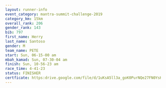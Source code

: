 ```yaml
---
layout: runner-info 
event_category: mantra-summit-challenge-2019 
category_km: 15km 
overall_rank: 206
gender_rank: 143
bib: 797
first_name: Herry
last_name: Santoso
gender: M
team_name: PETE
start: Sun, 06-15-00 am
mbah_kamad: Sun, 07-30-04 am
finish: Sun, 10-56-23 am
race_time: 4-41-23
status: FINISHER
certficate: https:drive.google.com/file/d/1uKsA5ll3a_goK0PurNQe27FN0YsHItF2/view?usp=sharing
---
```

